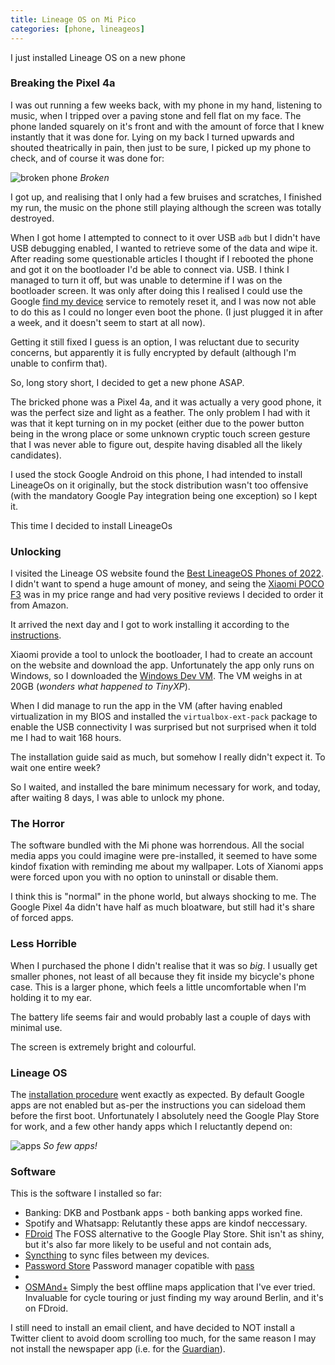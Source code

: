 ```yaml
--- 
title: Lineage OS on Mi Pico
categories: [phone, lineageos]
---
```


I just installed Lineage OS on a new phone

### Breaking the Pixel 4a

I was out running a few weeks back, with my phone in my hand, listening to
music, when I tripped over a paving stone and fell flat on my face. The phone
landed squarely on it's front and with the amount of force that I knew
instantly that it was done for. Lying on my back I turned upwards and
shouted theatrically in pain, then just to be sure, I picked up my phone to
check, and of course it was done for:

![broken phone](/images/2022-07-10/broken.jpg)
*Broken*

I got up, and realising that I only had a few bruises and scratches, I
finished my run, the music on the phone still playing although the screen was
totally destroyed.

When I got home I attempted to connect to it over USB `adb` but I didn't have
USB debugging enabled, I wanted to retrieve some of the data and wipe it.
After reading some questionable articles I thought if I rebooted the phone and
got it on the bootloader I'd be able to connect via. USB. I think I managed to
turn it off, but was unable to determine if I was on the bootloader screen. It
was only after doing this I realised I could use the Google [find my
device](https://www.google.com/android/find?u=0) service to remotely reset it,
and I was now not able to do this as I could no longer even boot the phone. (I
just plugged it in after a week, and it doesn't seem to start at all now).

Getting it still fixed I guess is an option, I was reluctant due to security
concerns, but apparently it is fully encrypted by default (although I'm unable
to confirm that).

So, long story short, I decided to get a new phone ASAP. 

The bricked phone was a Pixel 4a, and it was actually a very good phone, it
was the perfect size and light as a feather. The only problem I had with it
was that it kept turning on in my pocket (either due to the power button being
in the wrong place or some unknown cryptic touch screen gesture that I was
never able to figure out, despite having disabled all the likely candidates).

I used the stock Google Android on this phone, I had intended to install
LineageOs on it originally, but the stock distribution wasn't too offensive
(with the mandatory Google Pay integration being one exception) so I kept it.

This time I decided to install LineageOs

### Unlocking

I visited the Lineage OS website found the [Best LineageOS Phones of
2022](https://lineageos-device-finder.org/best-lineageos-phones-2022/). I
didn't want to spend a huge amount of money, and seing the [Xiaomi POCO
F3](https://lineageos-device-finder.org/devices/alioth-xiaomi-poco-f3-redmi-k40-mi-11x/)
was in my price range and had very positive reviews I decided to order it from
Amazon.

It arrived the next day and I got to work installing it according to the
[instructions](https://wiki.lineageos.org/devices/alioth/install).

Xiaomi provide a tool to unlock the bootloader, I had to create an account on
the website and download the app. Unfortunately the app only runs on Windows,
so I downloaded the [Windows Dev
VM](https://developer.microsoft.com/en-us/windows/downloads/virtual-machines/).
The VM weighs in at 20GB (_wonders what happened to TinyXP_).

When I did manage to run the app in the VM (after having enabled
virtualization in my BIOS and installed the  `virtualbox-ext-pack` package to
enable the USB connectivity I was surprised but not surprised when it told me
I had to wait 168 hours.

The installation guide said as much, but somehow I really didn't expect it. To
wait one entire week?

So I waited, and installed the bare minimum necessary for work, and today,
after waiting 8 days, I was able to unlock my phone.

### The Horror

The software bundled with the Mi phone was horrendous. All the social media
apps you could imagine were pre-installed, it seemed to have some kindof
fixation with reminding me about my wallpaper. Lots of Xianomi apps were
forced upon you with no option to uninstall or disable them.

I think this is "normal" in the phone world, but always shocking to me. The
Google Pixel 4a didn't have half as much bloatware, but still had it's share
of forced apps.

### Less Horrible

When I purchased the phone I didn't realise that it was so _big_. I usually
get smaller phones, not least of all because they fit inside my bicycle's phone
case. This is a larger phone, which feels a little uncomfortable when I'm
holding it to my ear.

The battery life seems fair and would probably last a couple of days with
minimal use.

The screen is extremely bright and colourful.

### Lineage OS

The [installation
procedure](https://wiki.lineageos.org/devices/alioth/install) went exactly as
expected. By default Google apps are not enabled but as-per the instructions
you can sideload them before the first boot. Unfortunately I absolutely need
the Google Play Store for work, and a few other handy apps which I reluctantly depend on:

![apps](/images/2022-07-10/apps.jpg)
*So few apps!*

### Software

This is the software I installed so far:

- Banking: DKB and Postbank apps - both banking apps worked fine.
- Spotify and Whatsapp: Relutantly these apps are kindof neccessary.
- [FDroid](https://f-droid.org/) The FOSS alternative to the Google Play Store. Shit isn't as shiny, but it's also far more likely to be useful and not contain ads,
- [Syncthing](https://syncthing.net/) to sync files between my devices.
- [Password Store](https://f-droid.org/packages/dev.msfjarvis.aps/) Password manager copatible with [pass](https://www.passwordstore.org/)
- 
- [OSMAnd+](https://f-droid.org/en/packages/net.osmand.plus/) Simply the best offline maps application that I've ever tried. Invaluable for cycle touring or just finding my way around Berlin, and it's on FDroid.

I still need to install an email client, and have decided to NOT install a
Twitter client to avoid doom scrolling too much, for the same reason I may not
install the newspaper app (i.e. for the
[Guardian](https://www.theguardian.com/international)).
